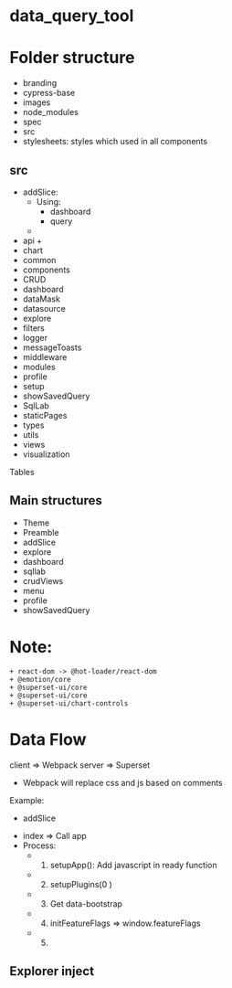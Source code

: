 # data_query_tool
# Folder structure
- branding
- cypress-base 
- images 
- node_modules
- spec 
- src 
- stylesheets: styles which used in all components 
## src 
- addSlice: 
  + Using: 
    - dashboard
    - query 
  + 
- api
  + 
- chart 
- common 
- components 
- CRUD
- dashboard 
- dataMask 
- datasource 
- explore 
- filters 
- logger 
- messageToasts
- middleware 
- modules 
- profile 
- setup 
- showSavedQuery
- SqlLab
- staticPages 
- types
- utils 
- views
- visualization



Tables 


## Main structures
 - Theme
 - Preamble 
 - addSlice
 - explore
 - dashboard
 - sqllab
 - crudViews
 - menu
 - profile
 - showSavedQuery


 # Note: 
    + react-dom -> @hot-loader/react-dom
    + @emotion/core 
    + @superset-ui/core
    + @superset-ui/core
    + @superset-ui/chart-controls


# Data Flow

client => Webpack server => Superset 
 
 + Webpack will replace css and js based on comments 

 Example:   
  + addSlice 
   - index => Call app 
   - Process:
       + 1. setupApp(): Add javascript in ready function 
       + 2. setupPlugins(0
       )
       + 3. Get data-bootstrap
       + 4. initFeatureFlags => window.featureFlags 
       + 5. 


## Explorer inject 
